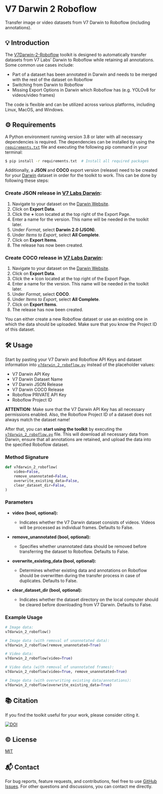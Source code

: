 # V7 Darwin 2 Roboflow
Transfer image or video datasets from V7 Darwin to Roboflow (including annotations).

## 💡 Introduction
The [V7Darwin-2-Roboflow](https://github.com/Jns-M/V7Darwin-2-Roboflow) toolkit is designed to automatically transfer datasets from V7 Labs' Darwin to Roboflow while retaining all annotations. Some common use cases include:
- Part of a dataset has been annotated in Darwin and needs to be merged with the rest of the dataset on Roboflow
- Switching from Darwin to Roboflow
- Missing Export Options in Darwin which Roboflow has (e.g. YOLOv8 for videos/video frames)

The code is flexible and can be utilized across various platforms, including Linux, MacOS, and Windows.

## ⚙️ Requirements

A Python environment running version 3.8 or later with all necessary dependencies is required. The dependencies can be installed by using the [`requirements.txt`](https://github.com/Jns-M/V7Darwin-2-Roboflow/blob/main/requirements.txt) file and executing the following pip command in your terminal:

```bash
$ pip install -r requirements.txt  # Install all required packages
```

Additionally, a **JSON** and **COCO** export version (release) need to be created for your [Darwin](https://darwin.v7labs.com/) dataset in order for the toolkit to work. This can be done by following these steps:

### Create **JSON** release in [V7 Labs Darwin](https://darwin.v7labs.com/):
1. Navigate to your dataset on the [Darwin Website](https://darwin.v7labs.com/).
2. Click on **Export Data**.
3. Click the **+** Icon located at the top right of the Export Page.
4. Enter a name for the version. This name will be needed in the toolkit later.
5. Under *Format*, select **Darwin 2.0 (JSON)**.
6. Under *Items to Export*, select **All Complete**.
7. Click on **Export Items**.
8. The release has now been created.

### Create **COCO** release in [V7 Labs Darwin](https://darwin.v7labs.com/):
1. Navigate to your dataset on the [Darwin Website](https://darwin.v7labs.com/).
2. Click on **Export Data**.
3. Click the **+** Icon located at the top right of the Export Page.
4. Enter a name for the version. This name will be needed in the toolkit later.
5. Under *Format*, select **COCO**.
6. Under *Items to Export*, select **All Complete**.
7. Click on **Export Items**.
8. The release has now been created.

You can either create a new Roboflow dataset or use an existing one in which the data should be uploaded. Make sure that you know the Project ID of this dataset. 
## 🛠️ Usage

Start by pasting your V7 Darwin and Roboflow API Keys and dataset information into [`v7darwin_2_roboflow.py`](https://github.com/Jns-M/V7Darwin-2-Roboflow/blob/main/v7darwin_2_roboflow.py) instead of the placeholder values:
- V7 Darwin API Key
- V7 Darwin Dataset Name
- V7 Darwin JSON Release
- V7 Darwin COCO Release
- Roboflow PRIVATE API Key
- Roboflow Project ID

**ATTENTION:** Make sure that the V7 Darwin API Key has all necessary permissions enabled. Also, the Roboflow Project ID of a dataset does not always match the dataset name!

After that, you can **start using the toolkit** by executing the [`v7darwin_2_roboflow.py`](https://github.com/Jns-M/V7Darwin-2-Roboflow/blob/main/v7darwin_2_roboflow.py) file. This will download all necessary data from Darwin, ensure that all annotations are retained, and upload the data into the specified Roboflow dataset.

### Method Signature

```python
def v7darwin_2_roboflow(
    video=False,
    remove_unannotated=False,
    overwrite_existing_data=False,
    clear_dataset_dir=False,
)
```

### Parameters

- **video (bool, optional):** 
  - Indicates whether the V7 Darwin dataset consists of videos. Videos will be processed as individual frames. Defaults to False.

- **remove_unannotated (bool, optional):**
  - Specifies whether unannotated data should be removed before transferring the dataset to Roboflow. Defaults to False.

- **overwrite_existing_data (bool, optional):**
  - Determines whether existing data and annotations on Roboflow should be overwritten during the transfer process in case of duplicates. Defaults to False.

- **clear_dataset_dir (bool, optional):**
  - Indicates whether the dataset directory on the local computer should be cleared before downloading from V7 Darwin. Defaults to False.


### Example Usage

```python
# Image data:
v7darwin_2_roboflow()

# Image data (with removal of unannotated data):
v7darwin_2_roboflow(remove_unannotated=True)

# Video data:
v7darwin_2_roboflow(video=True)

# Video data (with removal of unannotated frames):
v7darwin_2_roboflow(video=True, remove_unannotated=True)

# Image data (with overwriting existing data/annotations):
v7darwin_2_roboflow(overwrite_existing_data=True)
```

## 📚 Citation

If you find the toolkit useful for your work, please consider citing it.

[![DOI](https://zenodo.org/badge/DOI/10.5281/zenodo.10813940.svg)](https://doi.org/10.5281/zenodo.10813940)

## ©️ License

[MIT](https://choosealicense.com/licenses/mit/)

## 📬 Contact

For bug reports, feature requests, and contributions, feel free to use [GitHub Issues](https://github.com/Jns-M/V7Darwin-2-Roboflow/issues). For other questions and discussions, you can contact me directly.
